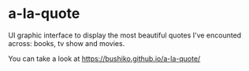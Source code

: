 # a-la-quote

UI graphic interface to display the most beautiful quotes I've encounted across: books, tv show and movies.

You can take a look at https://bushiko.github.io/a-la-quote/
